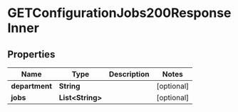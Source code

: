 

# GETConfigurationJobs200ResponseInner


## Properties

| Name | Type | Description | Notes |
|------------ | ------------- | ------------- | -------------|
|**department** | **String** |  |  [optional] |
|**jobs** | **List&lt;String&gt;** |  |  [optional] |



